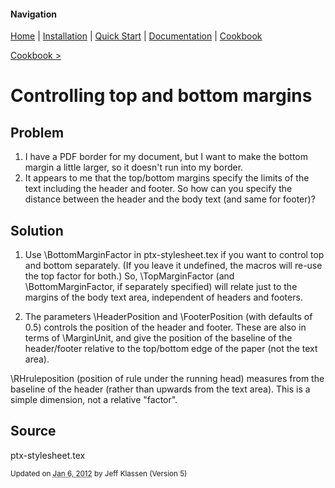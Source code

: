 #### Navigation

[Home](../home/README.md)  | [Installation](../installation/README.md) | [Quick Start](../quick-start/README.md) | [Documentation](../documentation/README.md) | [Cookbook ](../cookbook/README.md) 

[Cookbook >](../README.md) 


# <span class="entry-title">Controlling top and bottom margins</span>


## <a name="TOC-Problem">Problem</a>

<a name="TOC-Problem">

1.  I have a PDF border for my document, but I want to make the bottom margin a little larger, so it doesn't run into my border.
2.  It appears to me that the top/bottom margins specify the limits of the text including the header and footer. So how can you specify the distance between the header and the body text (and same for footer)?

</a>

## <a name="TOC-Problem"></a><a name="TOC-Solution">Solution</a>

<a name="TOC-Solution">

1.  Use \BottomMarginFactor in ptx-stylesheet.tex if you want to control top and bottom separately. (If you leave it undefined, the macros will re-use the top factor for both.) So, \TopMarginFactor (and \BottomMarginFactor, if separately specified) will relate just to the margins of the body text area, independent of headers and footers.  

2.  The parameters \HeaderPosition and \FooterPosition (with defaults of 0.5) controls the position of the header and footer. These are also in terms of \MarginUnit, and give the position of the baseline of the header/footer relative to the top/bottom edge of the paper (not the text area).

\RHruleposition (position of rule under the running head) measures from the baseline of the header (rather than upwards from the text area). This is a simple dimension, not a relative "factor".  
</a>

## <a name="TOC-Solution"></a><a name="TOC-Source">Source</a>


ptx-stylesheet.tex


<small>Updated on <abbr class="updated" title="2012-01-06T15:23:58.980Z">Jan 6, 2012</abbr> by <span class="author"><span class="vcard">Jeff Klassen</span> </span>(Version <span class="sites:revision">5</span>)</small>  

